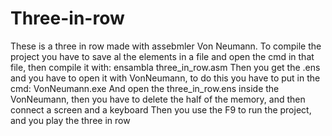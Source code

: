 # Three-in-row
These is a three in row made with assebmler Von Neumann.
To compile the project you have to save al the elements in a file and open the cmd in that file, then compile it with: ensambla three_in_row.asm
Then you get the .ens and you have to open it with VonNeumann, to do this you have to put in the cmd: VonNeumann.exe
And open the three_in_row.ens inside the VonNeumann, then you have to delete the half of the memory, and then connect a screen and a keyboard
Then you use the F9 to run the project, and you play the three in row

